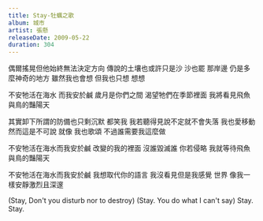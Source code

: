 ```yaml
---
title: Stay-牡蠣之歌
album: 城市
artist: 張懸
releaseDate: 2009-05-22
duration: 304
---
```

偶爾搖晃但他始終無法決定方向
傳說的土壤也或許只是沙
沙也罷 那岸邊 仍是多麼神奇的地方
雖然我也會想 但我也只想 想想

不安牠活在海水 而我安於鹹
歲月是你們之間
渴望牠們在季節裡面
我將看見飛魚與鳥的豔陽天

其實卸下所謂的防備也只剩沉默
都笑我 我若聽得見說不定就不會失落
我也愛移動 然而這是不可說 就像
我也歌頌 不過誰需要我這麼做

不安牠活在海水而我安於鹹
改變的我的裡面
沒誰毀滅誰 你若侵略
我就等待飛魚與鳥的豔陽天

不安牠活在海水而我安於鹹
我想取代你的語言
我沒看見但是我感覺
世界 像我一樣安靜激烈且深邃

(Stay, Don't you disturb nor to destroy)
(Stay. You do what I can't say)
Stay.
Stay.